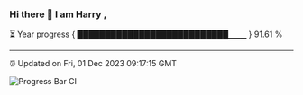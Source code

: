 ### Hi there 👋 I am Harry , 

⏳ Year progress { ███████████████████████████▁▁▁ } 91.61 %

---

⏰ Updated on Fri, 01 Dec 2023 09:17:15 GMT

![Progress Bar CI](https://github.com/duykhang68/duykhang68/workflows/Progress%20Bar%20CI/badge.svg)
